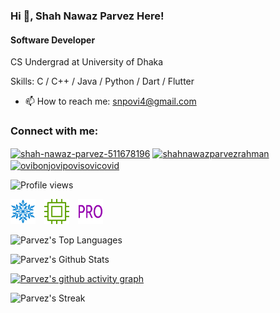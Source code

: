 ### Hi 👋, Shah Nawaz Parvez Here!
#### Software Developer

CS Undergrad at University of Dhaka

Skills: C / C++ / Java / Python / Dart / Flutter

- 📫 How to reach me: snpovi4@gmail.com


<h3 align="left">Connect with me:</h3>
<p align="left">
<a href="https://www.linkedin.com/in/shah-nawaz-parvez-511678196/" target="blank"><img align="center" src="https://raw.githubusercontent.com/rahuldkjain/github-profile-readme-generator/master/src/images/icons/Social/linked-in-alt.svg" alt="shah-nawaz-parvez-511678196" height="30" width="40" /></a>
<a href="https://www.facebook.com/shahnawazparvezrahman/" target="blank"><img align="center" src="https://raw.githubusercontent.com/rahuldkjain/github-profile-readme-generator/master/src/images/icons/Social/facebook.svg" alt="shahnawazparvezrahman" height="30" width="40" /></a>
<a href="https://www.instagram.com/ovibonjovipovisovicovid/" target="blank"><img align="center" src="https://raw.githubusercontent.com/rahuldkjain/github-profile-readme-generator/master/src/images/icons/Social/instagram.svg" alt="ovibonjovipovisovicovid" height="30" width="40" /></a>
</p> 

![Profile views](https://komarev.com/ghpvc/?username=snpovi4&color=ff69b4)

<a href='https://archiveprogram.github.com/'><img src='https://raw.githubusercontent.com/acervenky/animated-github-badges/master/assets/acbadge.gif' width='40' height='40'></a> <a href='https://docs.github.com/en/developers'><img src='https://raw.githubusercontent.com/acervenky/animated-github-badges/master/assets/devbadge.gif' width='40' height='40'></a> <a href='https://github.com/pricing'><img src='https://raw.githubusercontent.com/acervenky/animated-github-badges/master/assets/pro.gif' width='40' height='40'></a>

![Parvez's Top Languages](https://github-readme-stats.vercel.app/api/top-langs/?username=snpovi4&theme=vue-dark&show_icons=true&hide_border=true&layout=compact)

![Parvez's Github Stats](https://github-readme-stats.vercel.app/api?username=snpovi4&theme=vue-dark&show_icons=true&hide_border=true&count_private=true)

[![Parvez's github activity graph](https://github-readme-activity-graph.vercel.app/graph?username=snpovi4&theme=react-dark)](https://github.com/snpovi4/github-readme-activity-graph)

![Parvez's Streak](https://github-readme-streak-stats.herokuapp.com/?user=snpovi4&theme=vue-dark&hide_border=true)
